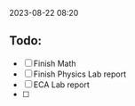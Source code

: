 2023-08-22 08:20
## Todo:
- [ ] Finish Math
- [ ] Finish Physics Lab report
- [ ] ECA Lab report
- [ ] 